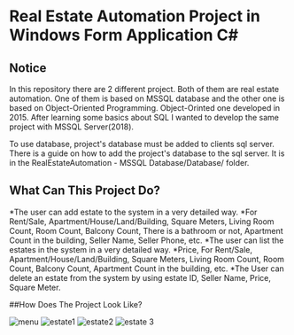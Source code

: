 # Real Estate Automation Project in Windows Form Application C#

## Notice
In this repository there are 2 different project. 
Both of them are real estate automation. One of them is based on MSSQL database and the other one is based on Object-Oriented Programming.
Object-Orinted one developed in 2015. After learning some basics about SQL I wanted to develop the same project with MSSQL Server(2018).  

To use database, project's database must be added to clients sql server. There is a guide on how to add the project's database to the sql server. It is in the RealEstateAutomation - MSSQL Database/Database/  folder.

## What Can This Project Do?

*The user can add estate to the system in a very detailed way.
  *For Rent/Sale, Apartment/House/Land/Building, Square Meters, Living Room Count, Room Count, Balcony Count, There is a bathroom or not, Apartment Count in the building, Seller Name, Seller Phone, etc.
*The user can list the estates in the system in a very detailed way.
  *Price, For Rent/Sale, Apartment/House/Land/Building, Square Meters, Living Room Count, Room Count, Balcony Count, Apartment Count in the building, etc.
*The User can delete an estate from the system by using estate ID, Seller Name, Price, Square Meter.

##How Does The Project Look Like?

![menu](https://user-images.githubusercontent.com/42182119/47970372-8d4a3600-e095-11e8-8e70-5e52f351c134.jpg)
![estate1](https://user-images.githubusercontent.com/42182119/47970376-91765380-e095-11e8-89ca-5067b0665c04.jpg)
![estate2](https://user-images.githubusercontent.com/42182119/47970377-94714400-e095-11e8-9d7a-adcee99b6f30.jpg)
![estate 3](https://user-images.githubusercontent.com/42182119/47970380-963b0780-e095-11e8-94ee-119c97cc7fe5.jpg)
